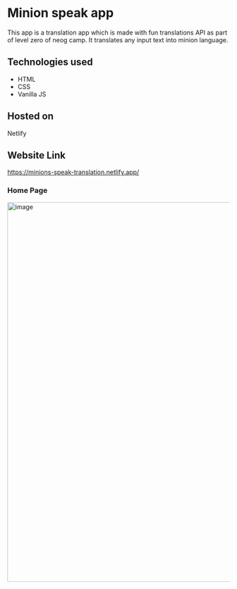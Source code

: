 # Minion speak app
This app is a translation app which is made with fun translations API as part of level zero of neog camp. It translates any input text into minion language.
## Technologies used
  * HTML
  * CSS
  * Vanilla JS
## Hosted on
Netlify
## Website Link
https://minions-speak-translation.netlify.app/

### Home Page
<img width="862" alt="image" src="https://user-images.githubusercontent.com/120921285/211171656-10733597-8aee-428b-b69b-77ec2237b76d.png">


